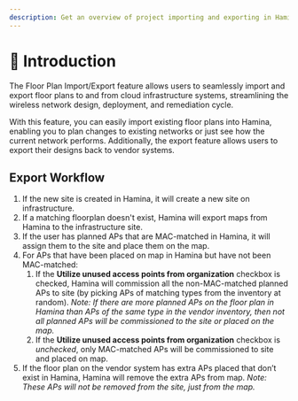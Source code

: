 ```yaml
---
description: Get an overview of project importing and exporting in Hamina Network Planner.
---
```


# 🔁 Introduction

The Floor Plan Import/Export feature allows users to seamlessly import and export floor plans to and from cloud infrastructure systems, streamlining the wireless network design, deployment, and remediation cycle.

With this feature, you can easily import existing floor plans into Hamina, enabling you to plan changes to existing networks or just see how the current network performs. Additionally, the export feature allows users to export their designs back to vendor systems.

## Export Workflow

1. If the new site is created in Hamina, it will create a new site on infrastructure.
2. If a matching floorplan doesn't exist, Hamina will export maps from Hamina to the infrastructure site.
3. If the user has planned APs that are MAC-matched in Hamina, it will assign them to the site and place them on the map.
4. For APs that have been placed on map in Hamina but have not been MAC-matched:
   1. If the **Utilize unused access points from organization** checkbox is checked, Hamina will commission all the non-MAC-matched planned APs to site (by picking APs of matching types from the inventory at random). _Note: If there are more planned APs on the floor plan in Hamina than APs of the same type in the vendor inventory, then not all planned APs will be commissioned to the site or placed on the map._
   2. If the **Utilize unused access points from organization** checkbox is _unchecked_, only MAC-matched APs will be commissioned to site and placed on map.
5. If the floor plan on the vendor system has extra APs placed that don’t exist in Hamina, Hamina will remove the extra APs from map. _Note: These APs will not be removed from the site, just from the map._

